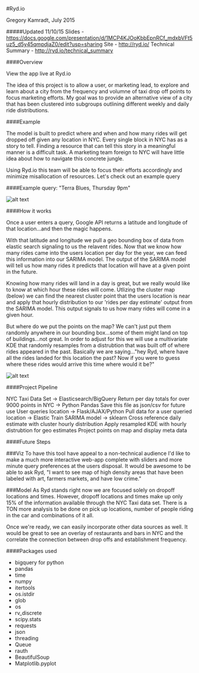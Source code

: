 #Ryd.io

Gregory Kamradt, July 2015

#####Updated 11/10/15 
Slides - https://docs.google.com/presentation/d/1MCP4KJOoKbbEpnRCf_mdxbVFt5uz5_d5y45qmpdjaZ0/edit?usp=sharing
Site - http://ryd.io/
Technical Summary - http://ryd.io/technical_summary


####Overview

View the app live at Ryd.io

The idea of this project is to allow a user, or marketing lead, to explore and learn about a city from the frequency and volumne of taxi drop off points to focus marketing efforts. My goal was to provide an alternative view of a city that has been clustered into subgroups outlining different weekly and daily ride distributions.

####Example

The model is built to predict where and when and how many rides will get dropped off given any location in NYC. Every single block in NYC has as a story to tell. Finding a resource that can tell this story in a meaningful manner is a difficult task. A marketing team foreign to NYC will have little idea about how to navigate this concrete jungle. 

Using Ryd.io this team will be able to focus their efforts accordingly and minimize misallocation of resources. Let's check out an example query

####Example query: "Terra Blues, Thursday 9pm"

![alt text](http://i.imgur.com/7wqMxef.png "Logo Title Text 1")

####How it works

Once a user enters a query, Google API returns a latitude and longitude of that location...and then the magic happens.

With that latitude and longitude we pull a geo bounding box of data from elastic search signaling to us the relavent rides. Now that we know how many rides came into the users location per day for the year, we can feed this information into our SARIMA model. The output of the SARIMA model will tell us how many rides it predicts that location will have at a given point in the future.

Knowing how many rides will land in a day is great, but we really would like to know at which hour these rides will come. Utlizing the cluster map (below) we can find the nearest cluster point that the users location is near and apply that hourly distribution to our 'rides per day estimate' output from the SARIMA model. This output signals to us how many rides will come in a given hour.

But where do we put the points on the map? We can't just put them randomly anywhere in our bounding box...some of them might land on top of buildings...not great. In order to adjust for this we will use a multivariate KDE that randomly resamples from a distrubtion that was built off of where rides appeared in the past. Basically we are saying..."hey Ryd, where have all the rides landed for this location the past? Now if you were to guess where these rides would arrive this time where would it be?"

![alt text](http://i.imgur.com/BcA8MPP.jpg)

####Project Pipeline

NYC Taxi Data Set -> Elasticsearch/BigQuery
Return per day totals for over 9000 points in NYC -> Python Pandas
Save this file as json/csv for future use
User queries location -> Flask/AJAX/Python
Pull data for a user queried location -> Elastic
Train SARIMA model -> sklearn
Cross reference daily estimate with cluster hourly distribution
Apply resampled KDE with hourly distrubtion for geo estimates
Project points on map and display meta data

####Future Steps

###Viz
To have this tool have appeal to a non-technical audience I'd like to make a much more interactive web-app complete with sliders and more minute query preferences at the users disposal. It would be awesome to be able to ask Ryd, "I want to see map of high density areas that have been labeled with art, farmers markets, and have low crime."

###Model
As Ryd stands right now we are focused solely on dropoff locations and times. However, dropoff locations and times make up only 15% of the information available through the NYC Taxi data set. There is a TON more analysis to be done on pick up locations, number of people riding in the car and combinations of it all.

Once we're ready, we can easily incorporate other data sources as well. It would be great to see an overlay of restaurants and bars in NYC and the correlate the connection between drop offs and establishment frequency.

####Packages used

* bigquery for python
* pandas
* time
* numpy
* itertools
* os.istdir
* glob
* os
* rv_discrete
* scipy.stats
* requests
* json
* threading
* Queue
* rauth
* BeautifulSoup
* Matplotlib.pyplot

